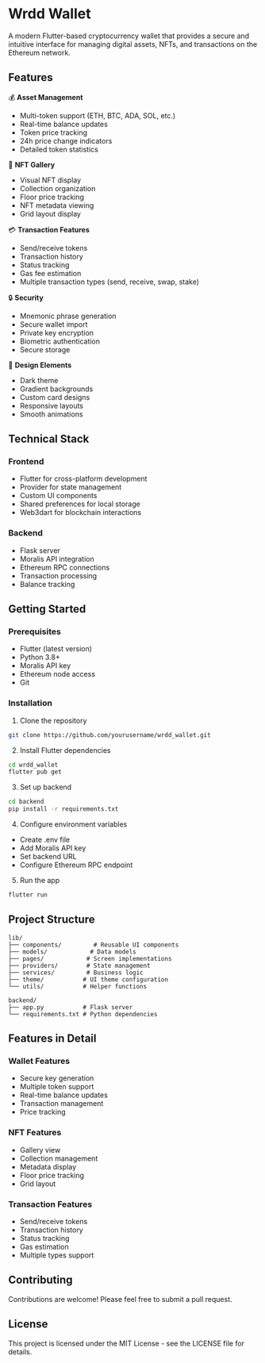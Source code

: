 # Wrdd Wallet

A modern Flutter-based cryptocurrency wallet that provides a secure and intuitive interface for managing digital assets, NFTs, and transactions on the Ethereum network.

## Features

💰 **Asset Management**

- Multi-token support (ETH, BTC, ADA, SOL, etc.)
- Real-time balance updates
- Token price tracking
- 24h price change indicators
- Detailed token statistics

🎨 **NFT Gallery**

- Visual NFT display
- Collection organization
- Floor price tracking
- NFT metadata viewing
- Grid layout display

💳 **Transaction Features**

- Send/receive tokens
- Transaction history
- Status tracking
- Gas fee estimation
- Multiple transaction types (send, receive, swap, stake)

🔒 **Security**

- Mnemonic phrase generation
- Secure wallet import
- Private key encryption
- Biometric authentication
- Secure storage

🎨 **Design Elements**

- Dark theme
- Gradient backgrounds
- Custom card designs
- Responsive layouts
- Smooth animations

## Technical Stack

### Frontend

- Flutter for cross-platform development
- Provider for state management
- Custom UI components
- Shared preferences for local storage
- Web3dart for blockchain interactions

### Backend

- Flask server
- Moralis API integration
- Ethereum RPC connections
- Transaction processing
- Balance tracking

## Getting Started

### Prerequisites

- Flutter (latest version)
- Python 3.8+
- Moralis API key
- Ethereum node access
- Git

### Installation

1. Clone the repository

```bash
git clone https://github.com/yourusername/wrdd_wallet.git
```

2. Install Flutter dependencies

```bash
cd wrdd_wallet
flutter pub get
```

3. Set up backend

```bash
cd backend
pip install -r requirements.txt
```

4. Configure environment variables

- Create .env file
- Add Moralis API key
- Set backend URL
- Configure Ethereum RPC endpoint

5. Run the app

```bash
flutter run
```

## Project Structure

```
lib/
├── components/         # Reusable UI components
├── models/            # Data models
├── pages/            # Screen implementations
├── providers/        # State management
├── services/         # Business logic
├── theme/           # UI theme configuration
└── utils/           # Helper functions

backend/
├── app.py           # Flask server
└── requirements.txt # Python dependencies
```

## Features in Detail

### Wallet Features

- Secure key generation
- Multiple token support
- Real-time balance updates
- Transaction management
- Price tracking

### NFT Features

- Gallery view
- Collection management
- Metadata display
- Floor price tracking
- Grid layout

### Transaction Features

- Send/receive tokens
- Transaction history
- Status tracking
- Gas estimation
- Multiple types support

## Contributing

Contributions are welcome! Please feel free to submit a pull request.

## License

This project is licensed under the MIT License - see the LICENSE file for details.

